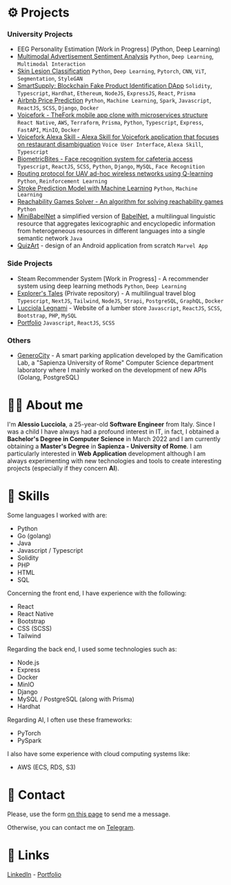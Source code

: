 # :gear: Projects
### University Projects
- EEG Personality Estimation [Work in Progress] (Python, Deep Learning)
- [Multimodal Advertisement Sentiment Analysis](https://github.com/AlessioLucciola/multimodal-advertisement-sentiment-analysis) `Python`, `Deep Learning`, `Multimodal Interaction`
- [Skin Lesion Classification](https://github.com/AlessioLucciola/skin-lesion-classification) `Python`, `Deep Learning`, `Pytorch`, `CNN`, `ViT`, `Segmentation`, `StyleGAN`
- [SmartSupply: Blockchain Fake Product Identification DApp](https://github.com/AlessioLucciola/blockchain-and-distributed-ledger-project) `Solidity`, `Typescript`, `Hardhat`, `Ethereum`, `NodeJS`, `ExpressJS`, `React`, `Prisma`
- [Airbnb Price Prediction](https://github.com/AlessioLucciola/airbnb-price-predictor) `Python`, `Machine Learning`, `Spark`, `Javascript`, `ReactJS`, `SCSS`, `Django`, `Docker`
- [Voicefork - TheFork mobile app clone with microservices structure](https://github.com/AlessioLucciola/voicefork) `React Native`, `AWS`, `Terraform`, `Prisma`, `Python`, `Typescript`, `Express`, `FastAPI`, `MinIO`, `Docker`
- [Voicefork Alexa Skill - Alexa Skill for Voicefork application that focuses on restaurant disambiguation](https://github.com/AlessioLucciola/voicefork-alexa-skill) `Voice User Interface`, `Alexa Skill`, `Typescript`
- [BiometricBites - Face recognition system for cafeteria access](https://github.com/AlessioLucciola/BiometricBites) `Typescript`, `ReactJS`, `SCSS`, `Python`, `Django`, `MySQL`, `Face Recognition`
- [Routing protocol for UAV ad-hoc wireless networks using Q-learning](https://github.com/AlessioLucciola/autonomous-networking) `Python`, `Reinforcement Learning`
- [Stroke Prediction Model with Machine Learning](https://github.com/AlessioLucciola/fundamentals-of-data-science) `Python`, `Machine Learning`
- [Reachability Games Solver - An algorithm for solving reachability games](https://github.com/AlessioLucciola/games-on-graphs-project) `Python`
- [MiniBabelNet](https://github.com/AlessioLucciola/babelarity-project) a simplified version of [BabelNet](https://babelnet.org/), a multilingual linguistic resource that aggregates lexicographic and encyclopedic information from heterogeneous resources in different languages into a single semantic network `Java`
- [QuizArt](https://github.com/AlessioLucciola/QuizArt-app-per-beni-culturali) - design of an Android application from scratch `Marvel App`
### Side Projects
- Steam Recommender System [Work in Progress] - A recommender system using deep learning methods `Python`, `Deep Learning`
- [Explorer's Tales](https://explorerstale.com) (Private repository) - A multilingual travel blog `Typescript`, `NextJS`, `Tailwind`, `NodeJS`, `Strapi`, `PostgreSQL`, `GraphQL`, `Docker`
- [Lucciola Legnami](https://github.com/AlessioLucciola/lucciolalegnami-project) - Website of a lumber store `Javascript`, `ReactJS`, `SCSS`, `Bootstrap`, `PHP`, `MySQL`
- [Portfolio](https://github.com/AlessioLucciola/portfolio-project) `Javascript`, `ReactJS`, `SCSS`
### Others
- [GeneroCity](https://www.generocity.it/) - A smart parking application developed by the Gamification Lab, a "Sapienza University of Rome" Computer Science department laboratory where I mainly worked on the development of new APIs (Golang, PostgreSQL)


# :raising_hand_man: About me

I'm <strong>Alessio Lucciola</strong>, a 25-year-old <strong>Software Engineer</strong> from Italy.
Since I was a child I have always had a profound interest in IT, in fact, I obtained a <strong>Bachelor's Degree in Computer Science</strong> in March 2022 and I am currently obtaining a <strong>Master's Degree</strong> in <strong>Sapienza - University of Rome</strong>. I am particularly interested in <strong>Web Application</strong> development although I am always experimenting with new technologies and tools to create interesting projects (especially if they concern <strong>AI</strong>).

# :muscle: Skills
Some languages I worked with are:
- Python
- Go (golang)
- Java
- Javascript / Typescript
- Solidity
- PHP
- HTML
- SQL

Concerning the front end, I have experience with the following:
- React
- React Native
- Bootstrap
- CSS (SCSS)
- Tailwind

Regarding the back end, I used some technologies such as:
- Node.js
- Express
- Docker
- MinIO
- Django
- MySQL / PostgreSQL (along with Prisma)
- Hardhat

Regarding AI, I often use these frameworks:
- PyTorch
- PySpark

I also have some experience with cloud computing systems like:
- AWS (ECS, RDS, S3)

# :handshake: Contact
Please, use the form <href>[on this page](https://alessioluc.netlify.app/#contact)</href> to send me a message.

Otherwise, you can contact me on <href>[Telegram](https://t.me/alessiolucciola)</href>.

# :link: Links
<href>[LinkedIn](https://www.linkedin.com/in/alessio-lucciola/)</href> - <href>[Portfolio](https://alessioluc.netlify.app/)</href>
